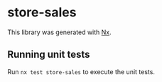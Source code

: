 # store-sales

This library was generated with [Nx](https://nx.dev).

## Running unit tests

Run `nx test store-sales` to execute the unit tests.
